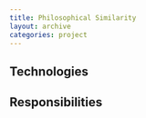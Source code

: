 ```yaml
---
title: Philosophical Similarity
layout: archive
categories: project
---
```


## Technologies

## Responsibilities
